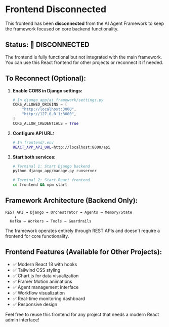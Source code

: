 # Frontend Disconnected

This frontend has been **disconnected** from the AI Agent Framework to keep the framework focused on core backend functionality.

## Status: 🔌 DISCONNECTED

The frontend is fully functional but not integrated with the main framework. You can use this React frontend for other projects or reconnect it if needed.

## To Reconnect (Optional):

1. **Enable CORS in Django settings:**
   ```python
   # In django_app/ai_framework/settings.py
   CORS_ALLOWED_ORIGINS = [
       "http://localhost:3000",
       "http://127.0.0.1:3000",
   ]
   CORS_ALLOW_CREDENTIALS = True
   ```

2. **Configure API URL:**
   ```bash
   # In frontend/.env
   REACT_APP_API_URL=http://localhost:8000/api
   ```

3. **Start both services:**
   ```bash
   # Terminal 1: Start Django backend
   python django_app/manage.py runserver
   
   # Terminal 2: Start React frontend
   cd frontend && npm start
   ```

## Framework Architecture (Backend Only):

```
REST API → Django → Orchestrator → Agents → Memory/State
    ↓
  Kafka → Workers → Tools → Guardrails
```

The framework operates entirely through REST APIs and doesn't require a frontend for core functionality.

## Frontend Features (Available for Other Projects):

- ✅ Modern React 18 with hooks
- ✅ Tailwind CSS styling
- ✅ Chart.js for data visualization
- ✅ Framer Motion animations
- ✅ Agent management interface
- ✅ Workflow visualization
- ✅ Real-time monitoring dashboard
- ✅ Responsive design

Feel free to reuse this frontend for any project that needs a modern React admin interface!